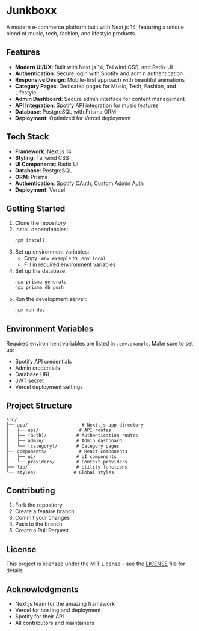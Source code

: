# Junkboxx

A modern e-commerce platform built with Next.js 14, featuring a unique blend of music, tech, fashion, and lifestyle products.

## Features

- **Modern UI/UX**: Built with Next.js 14, Tailwind CSS, and Radix UI
- **Authentication**: Secure login with Spotify and admin authentication
- **Responsive Design**: Mobile-first approach with beautiful animations
- **Category Pages**: Dedicated pages for Music, Tech, Fashion, and Lifestyle
- **Admin Dashboard**: Secure admin interface for content management
- **API Integration**: Spotify API integration for music features
- **Database**: PostgreSQL with Prisma ORM
- **Deployment**: Optimized for Vercel deployment

## Tech Stack

- **Framework**: Next.js 14
- **Styling**: Tailwind CSS
- **UI Components**: Radix UI
- **Database**: PostgreSQL
- **ORM**: Prisma
- **Authentication**: Spotify OAuth, Custom Admin Auth
- **Deployment**: Vercel

## Getting Started

1. Clone the repository
2. Install dependencies:
   ```bash
   npm install
   ```
3. Set up environment variables:
   - Copy `.env.example` to `.env.local`
   - Fill in required environment variables
4. Set up the database:
   ```bash
   npx prisma generate
   npx prisma db push
   ```
5. Run the development server:
   ```bash
   npm run dev
   ```

## Environment Variables

Required environment variables are listed in `.env.example`. Make sure to set up:
- Spotify API credentials
- Admin credentials
- Database URL
- JWT secret
- Vercel deployment settings

## Project Structure

```
src/
├── app/                    # Next.js app directory
│   ├── api/               # API routes
│   ├── (auth)/           # Authentication routes
│   ├── admin/            # Admin dashboard
│   └── [category]/       # Category pages
├── components/            # React components
│   ├── ui/               # UI components
│   └── providers/        # Context providers
├── lib/                  # Utility functions
└── styles/              # Global styles
```

## Contributing

1. Fork the repository
2. Create a feature branch
3. Commit your changes
4. Push to the branch
5. Create a Pull Request

## License

This project is licensed under the MIT License - see the [LICENSE](LICENSE) file for details.

## Acknowledgments

- Next.js team for the amazing framework
- Vercel for hosting and deployment
- Spotify for their API
- All contributors and maintainers
